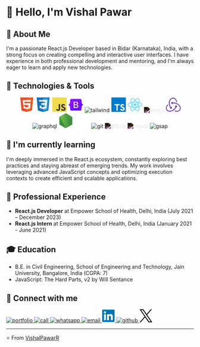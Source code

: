 # 👋 Hello, I'm Vishal Pawar

## 🚀 About Me
I'm a passionate React.js Developer based in Bidar (Karnataka), India, with a strong focus on creating compelling and interactive user interfaces. I have experience in both professional development and mentoring, and I'm always eager to learn and apply new technologies.

## 🔧 Technologies & Tools
<p align="center">
  <img src="https://raw.githubusercontent.com/devicons/devicon/master/icons/html5/html5-original.svg" alt="html5" width="40" height="40" title="HTML5"/>
  <img src="https://raw.githubusercontent.com/devicons/devicon/master/icons/css3/css3-original.svg" alt="css3" width="40" height="40" title="CSS3"/>
  <img src="https://raw.githubusercontent.com/devicons/devicon/master/icons/javascript/javascript-original.svg" alt="javascript" width="40" height="40" title="JavaScript"/>
  <img src="https://raw.githubusercontent.com/devicons/devicon/master/icons/bootstrap/bootstrap-original.svg" alt="bootstrap" width="40" height="40" title="Bootstrap"/>
  <img src="https://www.vectorlogo.zone/logos/tailwindcss/tailwindcss-icon.svg" alt="tailwind" width="40" height="40" title="Tailwind CSS"/>
  <img src="https://raw.githubusercontent.com/devicons/devicon/master/icons/typescript/typescript-original.svg" alt="typescript" width="40" height="40" title="TypeScript"/>
  <img src="https://raw.githubusercontent.com/devicons/devicon/master/icons/react/react-original.svg" alt="react" width="40" height="40" title="React"/>
  <img src="https://cdn.worldvectorlogo.com/logos/nextjs-2.svg" alt="nextjs" width="40" height="40" title="Next.js" style="filter: invert(1)"/>
  <img src="https://raw.githubusercontent.com/devicons/devicon/master/icons/redux/redux-original.svg" alt="redux" width="40" height="40" title="Redux"/>
  <img src="https://www.vectorlogo.zone/logos/graphql/graphql-icon.svg" alt="graphql" width="40" height="40" title="GraphQL"/>
  <img src="https://raw.githubusercontent.com/devicons/devicon/master/icons/nodejs/nodejs-original.svg" alt="nodejs" width="40" height="40" title="Node.js"/>
  <img src="https://raw.githubusercontent.com/devicons/devicon/master/icons/express/express-original.svg" alt="express" width="40" height="40" title="Express.js" style="filter: brightness(0) invert(1)"/>
  <img src="https://www.vectorlogo.zone/logos/git-scm/git-scm-icon.svg" alt="git" width="40" height="40" title="Git"/>
  <img src="https://img.icons8.com/ios-filled/50/ffffff/github.png" alt="github" width="40" height="40" title="GitHub" style="filter: invert(1)"/>
  <img src="https://www.vectorlogo.zone/logos/mysql/mysql-icon.svg" alt="mysql" width="40" height="40" title="MySQL" style="filter: invert(1)"/>
  <img src="https://cdn.worldvectorlogo.com/logos/gsap-greensock.svg" alt="gsap" width="40" height="40" title="GSAP"/>
  <!-- <img src="https://raw.githubusercontent.com/devicons/devicon/master/icons/webpack/webpack-original.svg" alt="webpack" width="40" height="40" title="Webpack"/>
  <img src="https://raw.githubusercontent.com/devicons/devicon/master/icons/babel/babel-original.svg" alt="babel" width="40" height="40" title="Babel"/>
  <img src="https://raw.githubusercontent.com/devicons/devicon/master/icons/jest/jest-plain.svg" alt="jest" width="40" height="40" title="Jest"/>
  <img src="https://raw.githubusercontent.com/devicons/devicon/master/icons/docker/docker-original-wordmark.svg" alt="docker" width="40" height="40" title="Docker"/> -->
</p>

## 🌱 I'm currently learning
I'm deeply immersed in the React.js ecosystem, constantly exploring best practices and staying abreast of emerging trends. My work involves leveraging advanced JavaScript concepts and optimizing execution contexts to create efficient and scalable applications.

## 💼 Professional Experience
- **React.js Developer** at Empower School of Health, Delhi, India (July 2021 – December 2023)
- **React.js Intern** at Empower School of Health, Delhi, India (January 2021 - June 2021)

<!-- ## 🏆 Achievements
- Improved website loading speed by 30% through effective use of browser developer tools
- Reduced the number of bugs by 40% within one quarter through collaborative testing efforts
- Successfully implemented responsive design for seamless user experience across all devices -->

## 🎓 Education
- B.E. in Civil Engineering, School of Engineering and Technology, Jain University, Bangalore, India (CGPA: 7)
- JavaScript: The Hard Parts, v2 by Will Sentance

## 🤝 Connect with me

<p align="left">
  <a href="https://vishalpawar.netlify.app/" title="Portfolio" target="_blank" rel="noopener noreferrer">
    <img src="https://img.icons8.com/color/48/000000/web-design.png" alt="portfolio" width="40" height="40"/>
  </a>
  <a href="tel:+917411334439" title="Call" target="_blank" rel="noopener noreferrer">
    <img src="https://img.icons8.com/color/48/000000/phone.png" alt="call" width="40" height="40"/>
  </a>
  <a href="https://wa.me/+917411334439" title="WhatsApp" target="_blank" rel="noopener noreferrer">
    <img src="https://img.icons8.com/color/48/000000/whatsapp.png" alt="whatsapp" width="40" height="40"/>
  </a>
  <a href="mailto:vishalpawarr.git@gmail.com" title="Email" target="_blank" rel="noopener noreferrer">
    <img src="https://img.icons8.com/color/48/000000/gmail.png" alt="email" width="40" height="40"/>
  </a>
  <a href="https://www.linkedin.com/in/vishalpawarr/" title="LinkedIn" target="_blank" rel="noopener noreferrer">
    <img src="https://raw.githubusercontent.com/devicons/devicon/master/icons/linkedin/linkedin-original.svg" alt="linkedin" width="35" height="35"/>
  </a>
  <a href="https://github.com/vishalpawarr" title="GitHub" target="_blank" rel="noopener noreferrer">
    <img src="https://img.icons8.com/ios-filled/50/ffffff/github.png" alt="github" width="40" height="40"/>
  </a>
  <a href="https://twitter.com/vishalpawar_R" title="Twitter" target="_blank" rel="noopener noreferrer">
    <img src="https://raw.githubusercontent.com/devicons/devicon/master/icons/twitter/twitter-original.svg" alt="twitter" width="35" height="35"/>
  </a>
</p>

---

⭐️ From [VishalPawarR](https://github.com/vishalpawarr)
